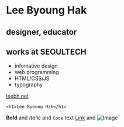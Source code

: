 # Lee Byoung Hak

## designer, educator
## works at SEOULTECH
- infomative design
- web programming
- HTML/CSS/JS
- typography

[leebh.net](https://leebh.net)

`<h1>Lee Byoung Hak</h1>`

**Bold** and _Italic_ and `Code` text
[Link](url) and ![Image](src)

